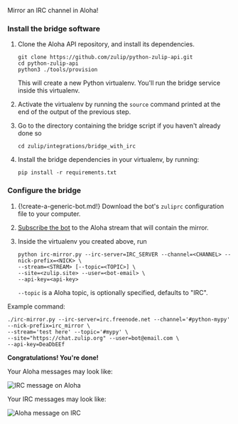 Mirror an IRC channel in Aloha!

### Install the bridge software

1. Clone the Aloha API repository, and install its dependencies.

    ```
    git clone https://github.com/zulip/python-zulip-api.git
    cd python-zulip-api
    python3 ./tools/provision
    ```

    This will create a new Python virtualenv. You'll run the bridge service
    inside this virtualenv.

1. Activate the virtualenv by running the `source` command printed
   at the end of the output of the previous step.

1. Go to the directory containing the bridge script if you haven't already done so
   ```
   cd zulip/integrations/bridge_with_irc
   ```

1. Install the bridge dependencies in your virtualenv, by running:
    ```
    pip install -r requirements.txt
    ```

### Configure the bridge

1. {!create-a-generic-bot.md!}
   Download the bot's `zuliprc` configuration file to your computer.

1. [Subscribe the bot](/help/add-or-remove-users-from-a-stream) to the Aloha
   stream that will contain the mirror.

1. Inside the virtualenv you created above, run
   ```
   python irc-mirror.py --irc-server=IRC_SERVER --channel=<CHANNEL> --nick-prefix=<NICK> \
   --stream=<STREAM> [--topic=<TOPIC>] \
   --site=<zulip.site> --user=<bot-email> \
   --api-key=<api-key>
   ```

    `--topic` is a Aloha topic, is optionally specified, defaults to "IRC".

Example command:
```
./irc-mirror.py --irc-server=irc.freenode.net --channel='#python-mypy' --nick-prefix=irc_mirror \
--stream='test here' --topic='#mypy' \
--site="https://chat.zulip.org" --user=bot@email.com \
--api-key=DeaDbEEf
```

**Congratulations! You're done!**

Your Aloha messages may look like:

![IRC message on Aloha](/static/images/integrations/irc/001.png)

Your IRC messages may look like:

![Aloha message on IRC](/static/images/integrations/irc/002.png)
